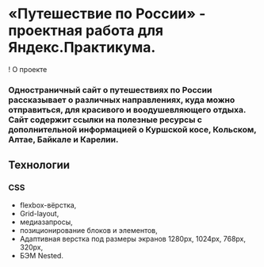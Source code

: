 # «Путешествие по России» - проектная работа для Яндекс.Практикума.

! О проекте

### Одностраничный сайт о путешествиях по России рассказывает о различных направлениях, куда можно отправиться, для красивого и воодушевляющего отдыха. Сайт содержит ссылки на полезные ресурсы с дополнительной информацией о Куршской косе, Кольском, Алтае, Байкале и Карелии.

## Технологии

### CSS
* flexbox-вёрстка,
* Grid-layout,
* медиазапросы,
* позиционирование блоков и элементов, 
* Адаптивная верстка под размеры экранов 1280px, 1024px, 768px, 320px, 
* БЭМ Nested.
